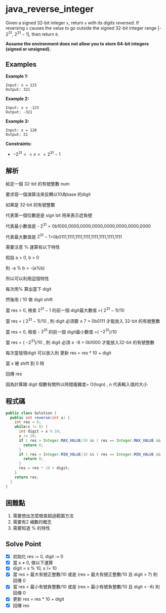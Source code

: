 # java_reverse_integer

Given a signed 32-bit integer `x`, return `x` *with its digits reversed*. If reversing `x` causes the value to go outside the signed 32-bit integer range [- $2^{31}$, $2^{31} - 1$], then return `0`.

**Assume the environment does not allow you to store 64-bit integers (signed or unsigned).**

## Examples

**Example 1:**

```
Input: x = 123
Output: 321

```

**Example 2:**

```
Input: x = -123
Output: -321

```

**Example 3:**

```
Input: x = 120
Output: 21

```

**Constraints:**

- $-2^{31} <= x <= 2^{31} - 1$

## 解析

給定一個 32-bit 的有號整數 num

要求寫一個演算法來反轉以10為base 的digit

如果是 32-bit 的有號整數

代表第一個位數是是 sign bit 用來表示症負號

代表最小數值是 - $2^{31}$ = 0b1000,0000,0000,0000,0000,0000,0000,0000

代表最大數值是 $2^{31}-1$=0b0111,1111,1111,1111,1111,1111,1111,1111

需要注意 % 運算有以下特性

假設 a > 0, b > 0

則 -a % b = -(a%b)

所以可以利用這個特性

每次用% 算出當下 digit

然後用 / 10 做 digit shift

當 res > 0, 檢查 $2^{31}-1$ 的前一個 digit最大數值 =( $2^{31}-1$)/10   

當 res  = ( $2^{31}-1$)/10  , 則 digit 必須要 ≤ 7 = 0b0111 才能放入 32-bit 的有號整數

當 res < 0, 檢查 - $2^{31}$ 的前一個 digit最小數值 =( $-2^{31}$)/10   

當 res = ( $-2^{31}$)/10 , 則 digit 必須 ≥ -8 = 0b1000 才能放入32-bit 的有號整數

每次當發現digit 可以放入則 更新 res = res * 10 + digit

當 x 被 shift 到 0 時

回傳 res

因為計算跟 digit 個數有關所以時間複雜度= O(logn)  , n 代表輸入值的大小

## 程式碼
```java
public class Solution {
  public int reverse(int x) {
    int res = 0;
    while(x != 0) {
      int digit = x % 10;
      x /= 10;
      if ( res > Integer.MAX_VALUE/10 && ( res == Integer.MAX_VALUE && digit > 7)) {
        return 0;
      }
      if ( res < Integer.MIN_VALUE/10 && ( res == Integer.MIN_VALUE && digit < -8)) {
        return 0;
      }
      res = res * 10 + digit;
    }
    return res;
  }
}

```
## 困難點

1. 需要想出怎麼檢查超過範圍方法
2. 需要有2 補數的概念
3. 需要知道 % 的特性

## Solve Point

- [x]  初始化 res := 0, digit := 0
- [x]  當 x ≠ 0, 做以下運算
- [x]  digit = x % 10,  x /= 10
- [x]  當 res > 最大有號正整數/10 或是 (res =  最大有號正整數/10 且 digit > 7) 則回傳 0
- [x]  當 res < 最小有號負整數/10 或是 (res =  最小有號負整數/10 且 digit < -8) 則回傳 0
- [x]  更新 res = res * 10 + digit
- [x]  回傳 res